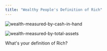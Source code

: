 ```yaml
---
title: "Wealthy People's Definition of Rich"
---
```


![wealth-measured-by-cash-in-hand](https://user-images.githubusercontent.com/9758779/93158783-6fdd5d00-f73f-11ea-9514-2767d8194fbb.png)

![wealth-measured-by-total-assets](https://user-images.githubusercontent.com/9758779/93158626-11b07a00-f73f-11ea-898c-31ee1cbba441.png)

What's your definition of Rich?
